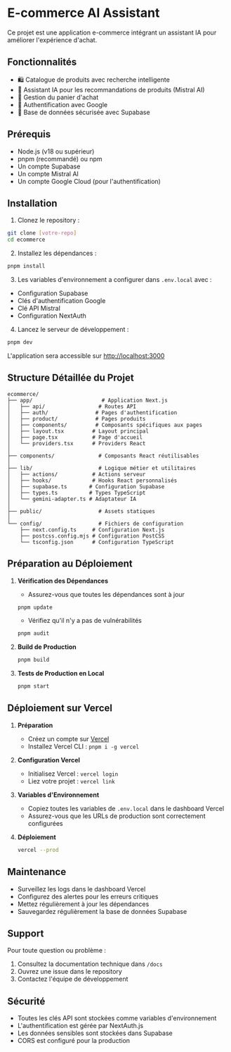 # E-commerce AI Assistant

Ce projet est une application e-commerce intégrant un assistant IA pour améliorer l'expérience d'achat.

## Fonctionnalités

- 🛍️ Catalogue de produits avec recherche intelligente
- 🤖 Assistant IA pour les recommandations de produits (Mistral AI)
- 🛒 Gestion du panier d'achat
- 👤 Authentification avec Google
- 🔐 Base de données sécurisée avec Supabase

## Prérequis

- Node.js (v18 ou supérieur)
- pnpm (recommandé) ou npm
- Un compte Supabase
- Un compte Mistral AI
- Un compte Google Cloud (pour l'authentification)

## Installation

1. Clonez le repository :
```bash
git clone [votre-repo]
cd ecommerce
```

2. Installez les dépendances :
```bash
pnpm install
```

3. Les variables d'environnement a configurer dans `.env.local` avec :
- Configuration Supabase
- Clés d'authentification Google
- Clé API Mistral
- Configuration NextAuth

4. Lancez le serveur de développement :
```bash
pnpm dev
```

L'application sera accessible sur [http://localhost:3000](http://localhost:3000)

## Structure Détaillée du Projet

```
ecommerce/
├── app/                      # Application Next.js
│   ├── api/                 # Routes API
│   ├── auth/               # Pages d'authentification
│   ├── product/            # Pages produits
│   ├── components/         # Composants spécifiques aux pages
│   ├── layout.tsx         # Layout principal
│   ├── page.tsx           # Page d'accueil
│   └── providers.tsx      # Providers React
│
├── components/              # Composants React réutilisables
│
├── lib/                     # Logique métier et utilitaires
│   ├── actions/           # Actions serveur
│   ├── hooks/             # Hooks React personnalisés
│   ├── supabase.ts       # Configuration Supabase
│   ├── types.ts          # Types TypeScript
│   └── gemini-adapter.ts # Adaptateur IA
│
├── public/                  # Assets statiques
│
└── config/                  # Fichiers de configuration
    ├── next.config.ts     # Configuration Next.js
    ├── postcss.config.mjs # Configuration PostCSS
    └── tsconfig.json      # Configuration TypeScript
```

## Préparation au Déploiement

1. **Vérification des Dépendances**
   - Assurez-vous que toutes les dépendances sont à jour
   ```bash
   pnpm update
   ```
   - Vérifiez qu'il n'y a pas de vulnérabilités
   ```bash
   pnpm audit
   ```

2. **Build de Production**
   ```bash
   pnpm build
   ```

3. **Tests de Production en Local**
   ```bash
   pnpm start
   ```

## Déploiement sur Vercel

1. **Préparation**
   - Créez un compte sur [Vercel](https://vercel.com)
   - Installez Vercel CLI : `pnpm i -g vercel`

2. **Configuration Vercel**
   - Initialisez Vercel : `vercel login`
   - Liez votre projet : `vercel link`

3. **Variables d'Environnement**
   - Copiez toutes les variables de `.env.local` dans le dashboard Vercel
   - Assurez-vous que les URLs de production sont correctement configurées

4. **Déploiement**
   ```bash
   vercel --prod
   ```

## Maintenance

- Surveillez les logs dans le dashboard Vercel
- Configurez des alertes pour les erreurs critiques
- Mettez régulièrement à jour les dépendances
- Sauvegardez régulièrement la base de données Supabase

## Support

Pour toute question ou problème :
1. Consultez la documentation technique dans `/docs`
2. Ouvrez une issue dans le repository
3. Contactez l'équipe de développement

## Sécurité

- Toutes les clés API sont stockées comme variables d'environnement
- L'authentification est gérée par NextAuth.js
- Les données sensibles sont stockées dans Supabase
- CORS est configuré pour la production
